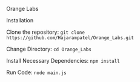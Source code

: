 Orange Labs 

Installation

Clone the repository: `git clone https://github.com/Hajarampatel/Orange_Labs.git`

Change Directory: `cd Orange_Labs`

Install Necessary Dependencies: `npm install`

Run Code: `node main.js`

